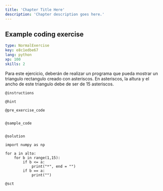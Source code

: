 ```yaml
---
title: 'Chapter Title Here'
description: 'Chapter description goes here.'
---
```


## Example coding exercise

```yaml
type: NormalExercise
key: e8c1edbe67
lang: python
xp: 100
skills: 2
```

Para este ejercicio, deberán de realizar un programa que pueda mostrar un triangulo rectangulo creado con asteriscos. En asteriscos, la altura y el ancho de este triangulo debe de ser de 15 asteriscos.

`@instructions`


`@hint`


`@pre_exercise_code`
```{python}

```

`@sample_code`
```{python}

```

`@solution`
```{python}
import numpy as np

for a in alto:
    for b in range(1,15):
        if b <= a:
            print("*", end = "")
        if b == a:
            print("")
```

`@sct`
```{python}

```
